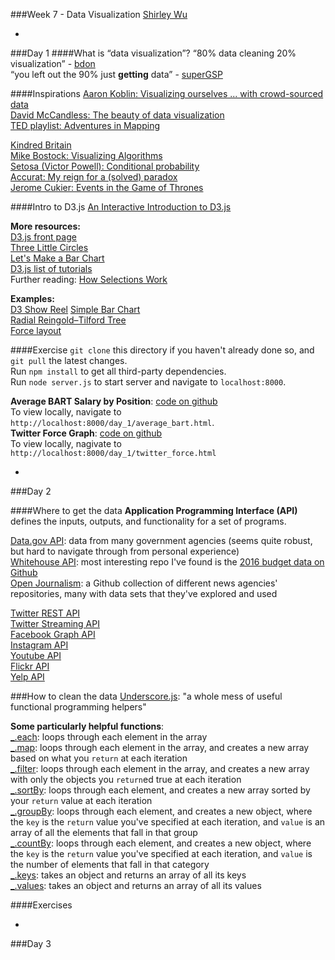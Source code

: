 ###Week 7 - Data Visualization
[Shirley Wu](http://www.twitter.com/shirleyxywu)

-

###Day 1
####What is “data visualization”?
“80% data cleaning 20% visualization” - [bdon](https://twitter.com/bdon)  
“you left out the 90% just **getting** data” - [superGSP](https://twitter.com/superSGP)


####Inspirations
[Aaron Koblin: Visualizing ourselves ... with crowd-sourced data](http://www.ted.com/talks/aaron_koblin)  
[David McCandless: The beauty of data visualization](http://www.ted.com/talks/david_mccandless_the_beauty_of_data_visualization)  
[TED playlist: Adventures in Mapping](http://www.ted.com/playlists/138/adventures_in_mapping)  

[Kindred Britain](http://kindred.stanford.edu/)  
[Mike Bostock: Visualizing Algorithms](http://bost.ocks.org/mike/algorithms/)  
[Setosa (Victor Powell): Conditional probability](http://setosa.io/conditional/)  
[Accurat: My reign for a (solved) paradox](http://media-cache-ak0.pinimg.com/originals/42/90/10/4290100c6aa2702308d8e823c904f3a3.jpg)  
[Jerome Cukier: Events in the Game of Thrones](http://www.jeromecukier.net/projects/agot/events.html)  


####Intro to D3.js
[An Interactive Introduction to D3.js](http://sxywu.github.io/d3intro/)

**More resources:**  
[D3.js front page](http://d3js.org/)  
[Three Little Circles](http://bost.ocks.org/mike/circles/)  
[Let's Make a Bar Chart](http://bost.ocks.org/mike/bar/)  
[D3.js list of tutorials](https://github.com/mbostock/d3/wiki/Tutorials)  
Further reading: [How Selections Work](http://bost.ocks.org/mike/selection/)  

**Examples:**  
[D3 Show Reel](http://bl.ocks.org/mbostock/1256572) 
[Simple Bar Chart](http://bl.ocks.org/mbostock/3885304)  
[Radial Reingold–Tilford Tree](http://bl.ocks.org/mbostock/4063550)  
[Force layout](http://bl.ocks.org/mbostock/4062045)  


####Exercise
`git clone` this directory if you haven't already done so, and `git pull` the latest changes.  
Run `npm install` to get all third-party dependencies.  
Run `node server.js` to start server and navigate to `localhost:8000`.

**Average BART Salary by Position**: [code on github](https://github.com/GrayAreaorg/Winter-Immersive-2015/blob/master/course_materials/week7%20-%20data%20visualization/public/day_1/average_bart.html)  
To view locally, navigate to `http://localhost:8000/day_1/average_bart.html`.  
**Twitter Force Graph**: [code on github](https://github.com/GrayAreaorg/Winter-Immersive-2015/blob/master/course_materials/week7%20-%20data%20visualization/public/day_1/twitter_force.html)  
To view locally, nagivate to `http://localhost:8000/day_1/twitter_force.html`


-

###Day 2

####Where to get the data
**Application Programming Interface (API)** defines the inputs, outputs, and functionality for a set of programs.

[Data.gov API](http://catalog.data.gov/dataset?q=-aapi+api+OR++res_format%3Aapi#topic=developers_navigation): data from many government agencies (seems quite robust, but hard to navigate through from personal experience)  
[Whitehouse API](http://www.whitehouse.gov/developers): most interesting repo I've found is the [2016 budget data on Github](https://github.com/WhiteHouse/2016-budget-data)  
[Open Journalism](https://github.com/showcases/open-journalism): a Github collection of different news agencies' repositories, many with data sets that they've explored and used  

[Twitter REST API](https://dev.twitter.com/rest/public)    
[Twitter Streaming API](https://dev.twitter.com/streaming/overview)  
[Facebook Graph API](https://developers.facebook.com/docs/graph-api/reference/)  
[Instagram API](https://instagram.com/developer/)  
[Youtube API](https://developers.google.com/youtube/v3/)  
[Flickr API](https://developer.yahoo.com/flickr/)  
[Yelp API](https://www.yelp.com/developers)

###How to clean the data
[Underscore.js](http://underscorejs.org/): "a whole mess of useful functional programming helpers"  

**Some particularly helpful functions**:  
[_.each](http://underscorejs.org/#each): loops through each element in the array  
[_.map](http://underscorejs.org/#map): loops through each element in the array, and creates a new array based on what you `return` at each iteration   
[_.filter](http://underscorejs.org/#filter): loops through each element in the array, and creates a new array with only the objects you `return`ed true at each iteration  
[_.sortBy](http://underscorejs.org/#sortBy): loops through each element, and creates a new array sorted by your `return` value at each iteration  
[_.groupBy](http://underscorejs.org/#groupBy): loops through each element, and creates a new object, where the `key` is the `return` value you've specified at each iteration, and `value` is an array of all the elements that fall in that group  
[_.countBy](http://underscorejs.org/#countBy): loops through each element, and creates a new object, where the `key` is the `return` value you've specified at each iteration, and `value` is the number of elements that fall in that category  
[_.keys](http://underscorejs.org/#keys): takes an object and returns an array of all its keys  
[_.values](http://underscorejs.org/#values): takes an object and returns an array of all its values


####Exercises

-

###Day 3
